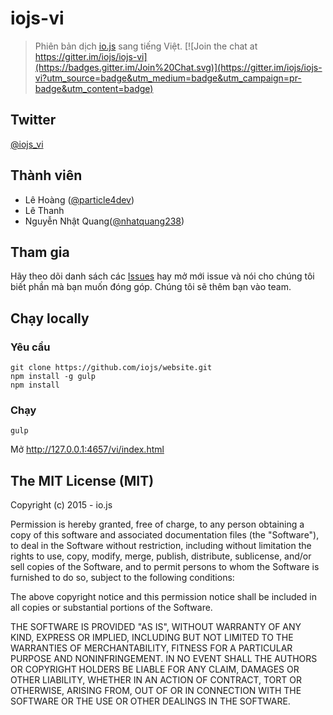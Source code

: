 # iojs-vi
> Phiên bản dịch [io.js](https://iojs.org/) sang tiếng Việt.
[![Join the chat at https://gitter.im/iojs/iojs-vi](https://badges.gitter.im/Join%20Chat.svg)](https://gitter.im/iojs/iojs-vi?utm_source=badge&utm_medium=badge&utm_campaign=pr-badge&utm_content=badge)

## Twitter

[@iojs_vi](https://twitter.com/iojs_vi)

## Thành viên

- Lê Hoàng ([@particle4dev](https://github.com/particle4dev))
- Lê Thanh
- Nguyễn Nhật Quang([@nhatquang238](https://github.com/nhatquang238))

## Tham gia
Hãy theo dõi danh sách các [Issues](https://github.com/iojs/iojs-vi/issues) hay mở mới issue và nói cho chúng tôi biết phần mà bạn muốn đóng góp. Chúng tôi sẽ thêm bạn vào team.

## Chạy locally

### Yêu cầu

```
git clone https://github.com/iojs/website.git
npm install -g gulp
npm install
```

### Chạy

```
gulp
```
Mở http://127.0.0.1:4657/vi/index.html

## The MIT License (MIT)

Copyright (c) 2015 - io.js

Permission is hereby granted, free of charge, to any person obtaining a copy
of this software and associated documentation files (the "Software"), to deal
in the Software without restriction, including without limitation the rights
to use, copy, modify, merge, publish, distribute, sublicense, and/or sell
copies of the Software, and to permit persons to whom the Software is
furnished to do so, subject to the following conditions:

The above copyright notice and this permission notice shall be included in
all copies or substantial portions of the Software.

THE SOFTWARE IS PROVIDED "AS IS", WITHOUT WARRANTY OF ANY KIND, EXPRESS OR
IMPLIED, INCLUDING BUT NOT LIMITED TO THE WARRANTIES OF MERCHANTABILITY,
FITNESS FOR A PARTICULAR PURPOSE AND NONINFRINGEMENT. IN NO EVENT SHALL THE
AUTHORS OR COPYRIGHT HOLDERS BE LIABLE FOR ANY CLAIM, DAMAGES OR OTHER
LIABILITY, WHETHER IN AN ACTION OF CONTRACT, TORT OR OTHERWISE, ARISING FROM,
OUT OF OR IN CONNECTION WITH THE SOFTWARE OR THE USE OR OTHER DEALINGS IN
THE SOFTWARE.
